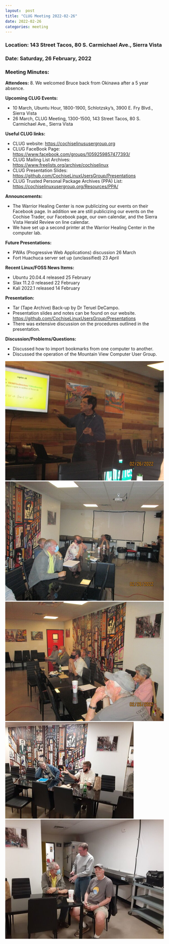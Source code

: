 ```yaml
---
layout:  post
title: "CLUG Meeting 2022-02-26"
date: 2022-02-26
categories: meeting
---
```


### Location: 143 Street Tacos, 80 S. Carmichael Ave., Sierra Vista

### Date: Saturday, 26 February, 2022

### Meeting Minutes:

**Attendees:** 8.  We welcomed Bruce back from Okinawa after a 5 year absence.

**Upcoming CLUG Events:**
 * 10 March, Ubuntu Hour, 1800-1900, Schlotzsky’s, 3900 E. Fry Blvd., Sierra Vista 
 * 26 March, CLUG Meeting, 1300-1500, 143 Street Tacos, 80 S. Carmichael Ave., Sierra Vista

**Useful CLUG links:**
 * CLUG website:  https://cochiselinususergroup.org
 * CLUG FaceBook Page:  https://www.facebook.com/groups/1059259857477393/
 * CLUG Mailing List Archives:  https://www.freelists.org/archive/cochiselinux
 * CLUG Presentation Slides:  https://github.com/CochiseLinuxUsersGroup/Presentations
 * CLUG Trusted Personal Package Archives (PPA) List: https://cochiselinuxusergroup.org/Resources/PPA/

**Announcements:**
 * The Warrior Healing Center is now publicizing our events on their Facebook page.  In addition we are still publicizing our events on the Cochise Trader, our Facebook page, our own calendar, and the Sierra Vista Herald Review on line calendar.
 * We have set up a second printer at the Warrior Healing Center in the computer lab.

**Future Presentations:**
 * PWAs (Progressive Web Applications) discussion 26 March
 * Fort Huachuca server set up (unclassified) 23 April

**Recent Linux/FOSS News Items:**
 * Ubuntu 20.04.4 released 25 February
 * Slax 11.2.0 released 22 February
 * Kali 2022.1 released 14 February

**Presentation:**
 * Tar (Tape Archive) Back-up by Dr Teruel DeCampo.  
 * Presentation slides and notes can be found on our website.  https://github.com/CochiseLinuxUsersGroup/Presentations
 * There was extensive discussion on the procedures outlined in the presentation.

**Discussion/Problems/Questions:**
 * Discussed how to import bookmarks from one computer to another.
 * Discussed the operation of the Mountain View Computer User Group.

![alt text](https://raw.githubusercontent.com/CochiseLinuxUsersGroup/CochiseLinuxUsersGroup.github.io/master/images/rsz_clug_meeting_2022-02-26_1.jpg)
![alt text](https://raw.githubusercontent.com/CochiseLinuxUsersGroup/CochiseLinuxUsersGroup.github.io/master/images/rsz_clug_meeting_2022-02-26_2.jpg)
![alt text](https://raw.githubusercontent.com/CochiseLinuxUsersGroup/CochiseLinuxUsersGroup.github.io/master/images/rsz_clug_meeting_2022-02-26_3.jpg)
![alt text](https://raw.githubusercontent.com/CochiseLinuxUsersGroup/CochiseLinuxUsersGroup.github.io/master/images/rsz_clug_meeting_2022-02-26_4.jpg)
![alt text](https://raw.githubusercontent.com/CochiseLinuxUsersGroup/CochiseLinuxUsersGroup.github.io/master/images/rsz_clug_meeting_2022-02-26_5.jpg)

